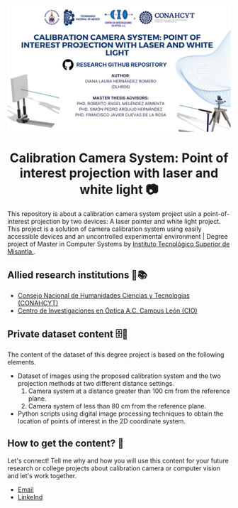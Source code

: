 
![Portada](Github_Layout.png)

<h1 align="center" id="title">Calibration Camera System: Point of interest projection with laser and white light 📷 </h1>


This repository is about a calibration camera system project usin a point-of-interest projection by two devices: A laser pointer and white light project. This project is a solution of camera calibration system using easily accessible devices and an uncontrolled experimental environment | Degree project of Master in Computer Systems by [Instituto Tecnológico Superior de Misantla.](https://misantla.tecnm.mx/). 

## Allied research institutions 🏫📚
 * [Consejo Nacional de Humanidades Ciencias y Tecnologías (CONAHCYT)](https://conahcyt.mx/)
 * [Centro de Investigaciones en Óptica A.C.  Campus León (CIO)](https://www.cio.mx/)

## Private dataset content 🗄🔐
The content of the dataset of this degree project is based on the following elements. 
* Dataset of images using the proposed calibration system and the two projection methods at two different distance settings.
  1. Camera system at a distance greater than 100 cm from the reference plane.
  2. Camera system of less than 80 cm from the reference plane.
* Python scripts using digital image processing techniques to obtain the location of points of interest in the 2D coordinate system.

## How to get the content? 📨
Let's connect! Tell me why and how you will use this content for your future research or college projects about calibration camera or computer vision and let's work together.

 * [Email](mailto:dianahr164@gmail.com)
 * [LinkeInd](https://www.linkedin.com/in/dianalaurahr/)
